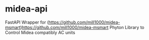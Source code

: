 # midea-api

FastAPI Wrapper for (https://github.com/mill1000/midea-msmart)https://github.com/mill1000/midea-msmart Phyton Library to Control Midea compatibly AC units
